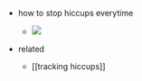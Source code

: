   * how to stop hiccups everytime

    * ![](https://twitter.com/hubermanlab/status/1628186219787227137?t=BiLejx2CEJuZLUCske5m8g&s=19)
  * related
    * [[tracking hiccups]]